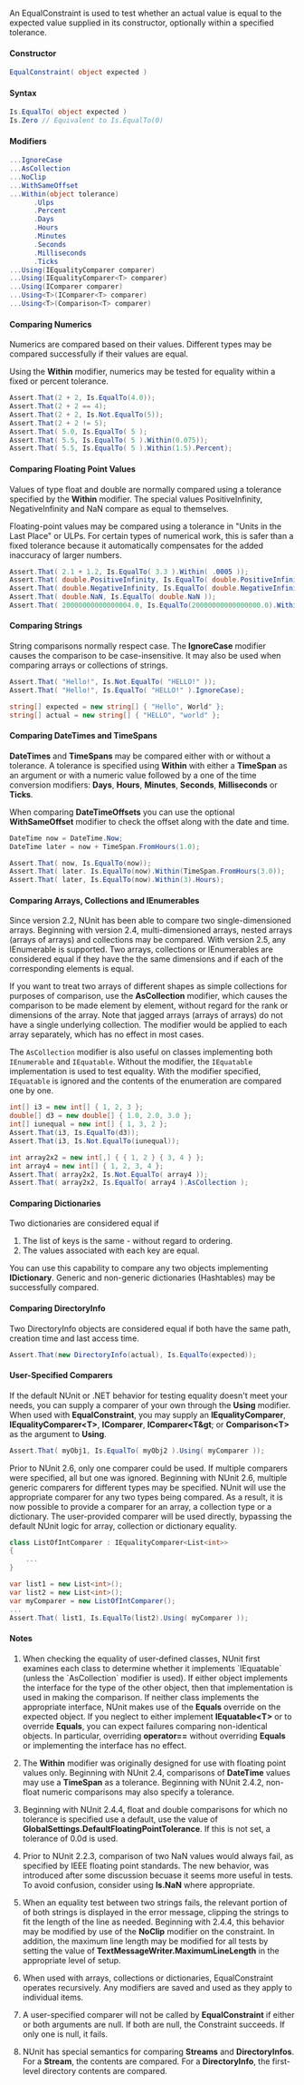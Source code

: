 An EqualConstraint is used to test whether an actual value
is equal to the expected value supplied in its constructor,
optionally within a specified tolerance.

#### Constructor

```C#
EqualConstraint( object expected )
```

#### Syntax

```C#
Is.EqualTo( object expected )
Is.Zero // Equivalent to Is.EqualTo(0)
```

#### Modifiers

```C#
...IgnoreCase
...AsCollection
...NoClip
...WithSameOffset
...Within(object tolerance)
      .Ulps
      .Percent
      .Days
      .Hours
      .Minutes
      .Seconds
      .Milliseconds
      .Ticks
...Using(IEqualityComparer comparer)
...Using(IEqualityComparer<T> comparer)
...Using(IComparer comparer)
...Using<T>(IComparer<T> comparer)
...Using<T>(Comparison<T> comparer)
```

#### Comparing Numerics
Numerics are compared based on their values. Different types
may be compared successfully if their values are equal.
   
Using the <b>Within</b> modifier, numerics may be tested
for equality within a fixed or percent tolerance.

```C#
Assert.That(2 + 2, Is.EqualTo(4.0));
Assert.That(2 + 2 == 4);
Assert.That(2 + 2, Is.Not.EqualTo(5));
Assert.That(2 + 2 != 5);
Assert.That( 5.0, Is.EqualTo( 5 );
Assert.That( 5.5, Is.EqualTo( 5 ).Within(0.075));
Assert.That( 5.5, Is.EqualTo( 5 ).Within(1.5).Percent);
```

#### Comparing Floating Point Values
Values of type float and double are normally compared using a tolerance
specified by the <b>Within</b> modifier. The special values PositiveInfinity, 
NegativeInfinity and NaN compare
as equal to themselves.

Floating-point values may be compared using a tolerance
in "Units in the Last Place" or ULPs. For certain types of numerical work,
this is safer than a fixed tolerance because it automatically compensates
for the added inaccuracy of larger numbers.

```C#
Assert.That( 2.1 + 1.2, Is.EqualTo( 3.3 ).Within( .0005 ));
Assert.That( double.PositiveInfinity, Is.EqualTo( double.PositiveInfinity ));
Assert.That( double.NegativeInfinity, Is.EqualTo( double.NegativeInfinity ));
Assert.That( double.NaN, Is.EqualTo( double.NaN ));
Assert.That( 20000000000000004.0, Is.EqualTo(20000000000000000.0).Within(1).Ulps);
```

#### Comparing Strings

String comparisons normally respect case. The <b>IgnoreCase</b> modifier 
causes the comparison to be case-insensitive. It may also be used when 
comparing arrays or collections of strings.

```C#
Assert.That( "Hello!", Is.Not.EqualTo( "HELLO!" ));
Assert.That( "Hello!", Is.EqualTo( "HELLO!" ).IgnoreCase);

string[] expected = new string[] { "Hello", World" };
string[] actual = new string[] { "HELLO", "world" };
```

#### Comparing DateTimes and TimeSpans

<b>DateTimes</b> and <b>TimeSpans</b> may be compared either with or without
a tolerance. A tolerance is specified using <b>Within</b> with either a 
<b>TimeSpan</b> as an argument or with a numeric value followed by a one of 
the time conversion modifiers: <b>Days</b>, <b>Hours</b>, <b>Minutes</b>,
<b>Seconds</b>, <b>Milliseconds</b> or <b>Ticks</b>.

When comparing <b>DateTimeOffsets</b> you can use the optional <b>WithSameOffset</b>
modifier to check the offset along with the date and time.

```C#
DateTime now = DateTime.Now;
DateTime later = now + TimeSpan.FromHours(1.0);

Assert.That( now, Is.EqualTo(now));
Assert.That( later. Is.EqualTo(now).Within(TimeSpan.FromHours(3.0));
Assert.That( later, Is.EqualTo(now).Within(3).Hours);
```

#### Comparing Arrays, Collections and IEnumerables

Since version 2.2, NUnit has been able to compare two single-dimensioned arrays.
Beginning with version 2.4, multi-dimensioned arrays, nested arrays (arrays of arrays)
and collections may be compared. With version 2.5, any IEnumerable is supported.
Two arrays, collections or IEnumerables are considered equal if they have the
the same dimensions and if each of the corresponding elements is equal.
	
If you want to treat two arrays of different shapes as simple collections 
for purposes of comparison, use the <b>AsCollection</b> modifier, which causes 
the comparison to be made element by element, without regard for the rank or 
dimensions of the array. Note that jagged arrays (arrays of arrays) do not
have a single underlying collection. The modifier would be applied
to each array separately, which has no effect in most cases. 

The `AsCollection` modifier is also useful on classes implementing both `IEnumerable`
and `IEquatable`. Without the modifier, the `IEquatable` implementation is used to
test equality. With the modifier specified, `IEquatable` is ignored and the contents
of the enumeration are compared one by one.

```C#
int[] i3 = new int[] { 1, 2, 3 };
double[] d3 = new double[] { 1.0, 2.0, 3.0 };
int[] iunequal = new int[] { 1, 3, 2 };
Assert.That(i3, Is.EqualTo(d3));
Assert.That(i3, Is.Not.EqualTo(iunequal));

int array2x2 = new int[,] { { 1, 2 } { 3, 4 } };
int array4 = new int[] { 1, 2, 3, 4 };		
Assert.That( array2x2, Is.Not.EqualTo( array4 ));
Assert.That( array2x2, Is.EqualTo( array4 ).AsCollection );
```

#### Comparing Dictionaries

Two dictionaries are considered equal if

<ol>
<li>The list of keys is the same - without regard to ordering.
<li>The values associated with each key are equal.
</ol>

You can use this capability to compare any two objects implementing
<b>IDictionary</b>. Generic and non-generic dictionaries (Hashtables) 
may be successfully compared.

#### Comparing DirectoryInfo

Two DirectoryInfo objects are considered equal if
both have the same path, creation time and last access time.

```C#
Assert.That(new DirectoryInfo(actual), Is.EqualTo(expected));
```

#### User-Specified Comparers

If the default NUnit or .NET behavior for testing equality doesn't
meet your needs, you can supply a comparer of your own through the
<b>Using</b> modifier. When used with <b>EqualConstraint</b>, you
may supply an <b>IEqualityComparer</b>, <b>IEqualityComparer&lt;T&gt;</b>,
<b>IComparer</b>, <b>IComparer&lt;T&gt</b>; or <b>Comparison&lt;T&gt;</b> 
as the argument to <b>Using</b>.

```C#
Assert.That( myObj1, Is.EqualTo( myObj2 ).Using( myComparer ));
```

Prior to NUnit 2.6, only one comparer could be used. If multiple
comparers were specified, all but one was ignored. Beginning with NUnit 2.6,
multiple generic comparers for different types may be specified. NUnit 
will use the appropriate comparer for any two types being compared. As a result,
it is now possible to provide a comparer for an array, a collection type or
a dictionary. The user-provided comparer will be used directly, bypassing the
default NUnit logic for array, collection or dictionary equality.

```C#
class ListOfIntComparer : IEqualityComparer<List<int>>
{
	...
}

var list1 = new List<int>();
var list2 = new List<int>();
var myComparer = new ListOfIntComparer();
...
Assert.That( list1, Is.EqualTo(list2).Using( myComparer ));
```

#### Notes
<ol>
<li><p>When checking the equality of user-defined classes, NUnit first examines each class to determine whether it implements `IEquatable<T>` (unless the `AsCollection` modifier is used). If either object implements the interface for the type of the other object, then that implementation is used in making the comparison. If neither class implements the appropriate interface, NUnit makes use 
    of the <b>Equals</b> override on the expected object. If you neglect to either implement <b>IEquatable&lt;T&gt;</b> or to
	override <b>Equals</b>, you can expect failures comparing non-identical objects. 
	In particular, overriding <b>operator==</b> without overriding <b>Equals</b>
or implementing the interface has no effect.
<li><p>The <b>Within</b> modifier was originally designed for use with floating point
    values only. Beginning with NUnit 2.4, comparisons of <b>DateTime</b> values 
	may use a <b>TimeSpan</b> as a tolerance. Beginning with NUnit 2.4.2, 
	non-float numeric comparisons may also specify a tolerance.
<li><p>Beginning with NUnit 2.4.4, float and double comparisons for which no 
	tolerance is specified use a default, use the value of
	<b>GlobalSettings.DefaultFloatingPointTolerance</b>. If this is not
	set, a tolerance of 0.0d is used.
<li><p>Prior to NUnit 2.2.3, comparison of two NaN values would always fail,
    as specified by IEEE floating point standards. The new behavior, was
	introduced after some discussion becuase it seems more useful in tests. 
	To avoid confusion, consider using <b>Is.NaN</b> where appropriate.
<li><p>When an equality test between two strings fails, the relevant portion of
	of both strings is displayed in the error message, clipping the strings to
	fit the length of the line as needed. Beginning with 2.4.4, this behavior
	may be modified by use of the <b>NoClip</b> modifier on the constraint. In
	addition, the maximum line length may be modified for all tests by setting
	the value of <b>TextMessageWriter.MaximumLineLength</b> in the appropriate
	level of setup.
<li><p>When used with arrays, collections or dictionaries, EqualConstraint 
    operates recursively. Any modifiers are saved and used as they apply to 
	individual items.
<li><p>A user-specified comparer will not be called by <b>EqualConstraint</b>
    if either or both arguments are null. If both are null, the Constraint
	succeeds. If only one is null, it fails.
<li><p>NUnit has special semantics for comparing <b>Streams</b> and
<b>DirectoryInfos</b>. For a <b>Stream</b>, the contents are compared.
For a <b>DirectoryInfo</b>, the first-level directory contents are compared.
</ol>
